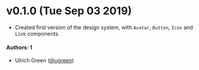 # v0.1.0 (Tue Sep 03 2019)

- Created first version of the design system, with `Avatar`, `Button`, `Icon` and `Link` components.

#### Authors: 1
- Ulrich Green ([@ugreen](https://github.com/ugreen))
